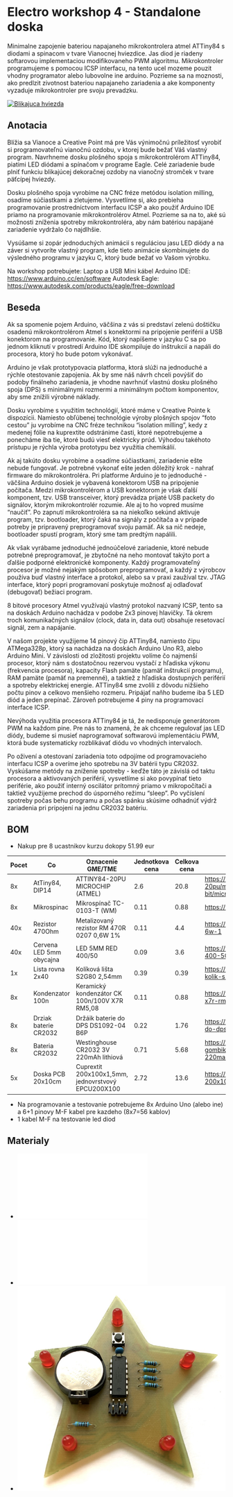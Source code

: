 # Electro workshop 4 - Standalone doska

Minimalne zapojenie bateriou napajaneho mikrokontrolera atmel ATTiny84 s diodami a spinacom v tvare Vianocnej hviezdice. Jas diod je riadeny softarovou implementaciou modifikovaneho PWM algoritmu. Mikrokontroler programujeme s pomocou ICSP interfacu, na tento ucel mozeme pouzit vhodny programator alebo lubovolne ine arduino. Pozrieme sa na moznosti, ako predlzit zivotnost bateriou napajaneho zariadenia a ake komponenty vyzaduje mikrokontroler pre svoju prevadzku.

[![Blikajuca hviezda](https://img.youtube.com/vi/yC3a1zbonJ0/0.jpg)](https://www.youtube.com/watch?v=yC3a1zbonJ0 "Blikajuca hviezda")

## Anotacia

Blížia sa Vianoce a Creative Point má pre Vás výnimočnú príležitosť vyrobiť si programovateľnú vianočnú ozdobu, v ktorej bude bežať Váš vlastný program. Navrhneme dosku plošného spoja s mikrokontrolérom ATTiny84, piatimi LED diódami a spínačom v programe Eagle. Celé zariadenie bude plniť funkciu blikajúcej dekoračnej ozdoby na vianočný stromček v tvare päťcípej hviezdy.

Dosku plošného spoja vyrobíme na CNC fréze metódou isolation milling, osadíme súčiastkami a zletujeme. Vysvetlíme si, ako prebieha programovanie prostredníctvom interfacu ICSP a ako použiť Arduino IDE priamo na programovanie mikrokontrolérov Atmel. Pozrieme sa na to, aké sú možnosti zníženia spotreby mikrokontroléra, aby nám batériou napájané zariadenie vydržalo čo najdlhšie.

Vysúšame si zopár jednoduchých animácií s reguláciou jasu LED diódy a na záver si vytvoríte vlastný program, kde tieto animácie skombinujete do výsledného programu v jazyku C, ktorý bude bežať vo Vašom výrobku.

Na workshop potrebujete:
Laptop a USB Mini kábel
Arduino IDE: https://www.arduino.cc/en/software
Autodesk Eagle: https://www.autodesk.com/products/eagle/free-download

## Beseda

Ak sa spomenie pojem Arduino, väčšina z vás si predstaví zelenú doštičku osadenú mikrokontrolérom Atmel s konektormi na pripojenie periférií a USB konektorom na programovanie. Kód, ktorý napíšeme v jazyku C sa po jednom kliknutí v prostredí Arduino IDE skompiluje do inštrukcií a napáli do procesora, ktorý ho bude potom vykonávať. 

Arduino je však prototypovacia platforma, ktorá slúži na jednoduché a rýchle otestovanie zapojenia. Ak by sme náš návrh chceli povýšiť do podoby finálneho zariadenia, je vhodne navrhnúť vlastnú dosku plošného spoja (DPS) s minimálnymi rozmermi a minimálnym počtom komponentov, aby sme znížili výrobné náklady. 

Dosku vyrobíme s využitím technológií, ktoré máme v Creative Pointe k dispozícii. Namiesto obľúbenej technológie výroby plošných spojov “foto cestou” ju vyrobíme na CNC fréze technikou “isolation milling”, kedy z medenej fólie na kuprextite odstránime časti, ktoré nepotrebujeme a ponecháme iba tie, ktoré budú viesť elektricky prúd. Výhodou takéhoto prístupu je rýchla výroba prototypu bez využitia chemikálií.

Ak aj takúto dosku vyrobíme a osadíme súčiastkami, zariadenie ešte nebude fungovať. Je potrebné vykonať ešte jeden dôležitý krok - nahrať firmware do mikrokontroléra. Pri platforme Arduino je to jednoduché - väčšina Arduino dosiek je vybavená konektorom USB na pripojenie počítača. Medzi mikrokontrolérom a USB konektorom je však ďalší komponent, tzv. USB transceiver, ktorý prevádza prijaté USB packety do signálov, ktorým mikrokontrolér rozumie. Ale aj to ho vopred musíme “naučiť”. Po zapnutí mikrokontroléra sa na niekoľko sekúnd aktivuje program, tzv. bootloader, ktorý čaká na signály z počítača a v prípade potreby je pripravený preprogramovať svoju pamäť. Ak sa nič nedeje, bootloader spustí program, ktorý sme tam predtým napálili.

Ak však vyrábame jednoduché jednoúčelové zariadenie, ktoré nebude potrebné preprogramovať, je zbytočné na neho montovať takýto port a ďalšie podporné elektronické komponenty. Každý programovateľný procesor je možné nejakým spôsobom preprogramovať, a každý z výrobcov používa buď vlastný interface a protokol, alebo sa v praxi zaužíval tzv. JTAG interface, ktorý popri programovaní poskytuje možnosť aj odlaďovať (debugovať) bežiaci program.

8 bitové procesory Atmel využívajú vlastný protokol nazvaný ICSP, tento sa na doskách Arduino nachádza v podobe 2x3 pinovej hlavičky. Tá okrem troch komunikačných signálov (clock, data in, data out) obsahuje resetovací signál, zem a napájanie.

V našom projekte využijeme 14 pinový čip ATTiny84, namiesto čipu ATMega328p, ktorý sa nachádza na doskách Arduino Uno R3, alebo Arduino Mini. V závislosti od zložitosti projektu volíme čo najmenší procesor, ktorý nám s dostatočnou rezervou vystačí z hľadiska výkonu (frekvencia procesora), kapacity Flash pamäte (pamäť inštrukcií programu), RAM pamäte (pamäť na premenné), a taktiež z hľadiska dostupných periférií a spotreby elektrickej energie. ATTiny84 sme zvolili z dôvodu nižšieho počtu pinov a celkovo menšieho rozmeru. Pripájať naňho budeme iba 5 LED diód a jeden prepínač. Zároveň potrebujeme 4 piny na programovací interface ICSP. 

Nevýhoda využitia procesora ATTiny84 je tá, že nedisponuje generátorom PWM na každom pine. Pre nás to znamená, že ak chceme regulovať jas LED diódy, budeme si musieť naprogramovať softwarovú implementáciu PWM, ktorá bude systematicky rozblikávať diódu vo vhodných intervaloch.

Po oživení a otestovaní zariadenia toto odpojíme od programovacieho interfacu ICSP a overíme jeho spotrebu na 3V batérii typu CR2032. Vyskúšame metódy na zníženie spotreby - keďže táto je závislá od taktu procesora a aktivovaných periférií, vysvetlíme si ako povypínať tieto periférie, ako použiť interný oscilátor prítomný priamo v mikropočítači a taktiež využijeme prechod do úsporného režimu “sleep”. Po vyčíslení spotreby počas behu programu a počas spánku skúsime odhadnúť výdrž zariadenia pri pripojení na jednu CR2032 batériu.


## BOM

- Nakup pre 8 ucastnikov kurzu dokopy 51.99 eur

| Pocet | Co                            | Oznacenie GME/TME                             | Jednotkova cena | Celkova cena | Linka         |
|-------|-------------------------------|-----------------------------------------------|-----------------|--------------|---------------|
| 8x    | AtTiny84, DIP14               | ATTINY84-20PU MICROCHIP (ATMEL)               | 2.6             | 20.8         | https://www.tme.eu/sk/details/attiny84-20pu/modelovy-rad-avr-8-bit/microchip-atmel/ |
| 8x    | Mikrospinac                   | Mikrospínač TC-0103-T (WM)                    | 0.11            | 0.88         | https://www.gme.sk/tc-0103-t |
| 40x   | Rezistor 470Ohm               | Metalizovaný rezistor RM 470R 0207 0,6W 1%    | 0.11            | 4.4          | https://www.gme.sk/rm-10k-0207-0-6w-1 | 
| 40x   | Cervena LED 5mm obycajna      | LED 5MM RED 400/50                            | 0.09            | 3.6          | https://www.gme.sk/led-5mm-red-400-50-bl-bje5v4v-2 |
| 1x    | Lista rovna 2x40              | Kolíková lišta S2G80 2,54mm                   | 0.39            | 0.39         | https://www.gme.sk/oboustranny-kolik-s2g80-2-54mm |
| 8x    | Kondenzator 100n              | Keramický kondenzátor CK 100n/100V X7R RM5,08 | 0.11            | 0.88         | https://www.gme.sk/ck-100n-100v-x7r-rm5-08-10-hitano |
| 8x    | Drziak baterie CR2032         | Držáik baterie do DPS DS1092-04 B6P           | 0.22            | 1.76         | https://www.gme.sk/drzaik-baterie-do-dps-ds1092-04-b6p |
| 8x    | Bateria CR2032                | Westinghouse CR2032 3V 220mAh lithiová        | 0.71            | 5.68         | https://www.gme.sk/baterie-gombikova-westinghouse-cr2032-3v-220mah-lithiova |
| 5x    | Doska PCB 20x10cm             | Cuprextit 200x100x1,5mm, jednovrstvový EPCU200X100 | 2.72       | 13.6         | https://www.gme.sk/cuprextit-200x100x1-5-jednovrstvy |

- Na programovanie a testovanie potrebujeme 8x Arduino Uno (alebo ine) a 6+1 pinovy M-F kabel pre kazdeho (8x7=56 kablov)
- 1 kabel M-F na testovanie led diod

## Materialy

- ![Material](material.md)
- ![Prezentacia](presentation.pdf)
- ![Photo](res/photoSmall.jpg)

